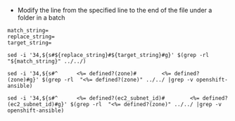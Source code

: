 - Modify the line from the specified line to the end of the file under a folder in a batch

```
match_string=
replace_string=
target_string=

sed -i '34,${s#${replace_string}#${target_string}#g}' $(grep -rl  "${match_string}" ../../)

```

```
sed -i '34,${s#^      <%= defined?(zone)#        <%= defined?(zone)#g}' $(grep -rl  "<%= defined?(zone)" ../../ |grep -v openshift-ansible)

sed -i '34,${s#^      <%= defined?(ec2_subnet_id)#        <%= defined?(ec2_subnet_id)#g}' $(grep -rl  "<%= defined?(zone)" ../../ |grep -v openshift-ansible)
```
